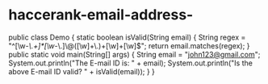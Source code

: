 # haccerank-email-address-
public class Demo {
   static boolean isValid(String email) {
      String regex = "^[\\w-_\\.+]*[\\w-_\\.]\\@([\\w]+\\.)+[\\w]+[\\w]$";
      return email.matches(regex);
   }
   public static void main(String[] args) {
      String email = "john123@gmail.com";
      System.out.println("The E-mail ID is: " + email);
      System.out.println("Is the above E-mail ID valid? " + isValid(email));
   }
}
